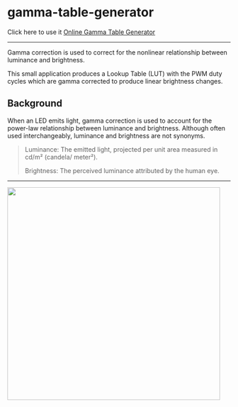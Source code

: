 # gamma-table-generator
Click here to use it [Online Gamma Table Generator](https://pigluffy.github.io/gamma-table-generator/)

-----

Gamma correction is used to correct for the nonlinear relationship between luminance and brightness.

This small application produces a Lookup Table (LUT) with the PWM duty cycles which are gamma corrected to produce linear brightness changes. 



## Background
When an LED emits light, gamma correction is used to account for the power-law relationship between luminance and brightness. Although often used interchangeably, luminance and brightness are not synonyms.
>
> Luminance: The emitted light, projected per unit area measured in cd/m² (candela/ meter²).
> 
> Brightness: The perceived luminance attributed by the human eye.
>

----

[<img src="https://user-images.githubusercontent.com/3372598/69500837-862ed980-0edd-11ea-8807-761840f35ec8.png" width="480">](https://victornpb.github.io/gamma-table-generator/)
